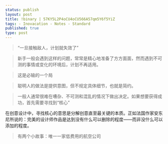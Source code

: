 ```yaml
--- 
status: publish 
layout: post 
title: !binary | 57KY5L2P4oCU4oCU566A57qm5Y6f5YiZ
tags: - Inovacation - Notes - Standard 
published: true 
type: post 
--- 
```


> “一旦接触敌人，计划就失效了”

> 新手一般会遇到这样的问题，常常是精心地准备了方方面面，然而遇到不可测的事情或变化的环境后，计划不再适用。

> 这是必输的一个局

> 聪明人的做法是提供意图，但不规定具体细节，也就是简约。

> 一般人通常很难在嘈杂、不可测和混乱的情况下做出决定。如果想要获得成功，首先需要寻找到“核心”

>
在创意设计中，寻找核心的意思是分解创意直至最关键的本质。正如法国作家安东尼所说的：完美的设计师作品是达到没有什么可以删除的程度——而非没什么可以添加的程度。

> 有两个小故事：唯一一家低费用的航空公司

